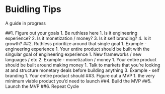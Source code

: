 # Buidling Tips

A guide in progress

##1. Figure out your goals
    1. Be ruthless here
        1. Is it engineering experience?
        2. Is it monetization / money?
        3. Is it self branding?
        4. Is it growth?
##2. Ruthless prioritize around that single goal
    1. Example - engineering experience 
        1. Your entire product should be built with the singular goal of engineering experience
            1. New frameworks / new languages / etc
    2. Example - monetization / money
        1. Your entire product should be built around making money
            1. Talk to markets that you’re looking at and structure monetary deals before building anything
    3. Example - self branding
        1. Your entire product should 
##3. Figure out a MVP
    1. the very minimum viable product you’d need to launch
##4. Build the MVP
##5. Launch the MVP
##6. Repeat Cycle
